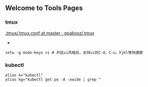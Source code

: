 ## Welcome to Tools Pages


### tmux

[.tmux/.tmux.conf at master · gpakosz/.tmux](https://github.com/gpakosz/.tmux/blob/master/.tmux.conf)

+

```shell
setw -g mode-keys vi # 开启vi风格后，支持vi的C-d、C-u、hjkl等快捷键
```

### kubectl

```shell
alias k="kubectl"
alias kg="kubectl get po -A -owide | grep "
```
